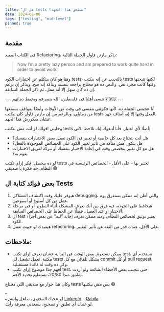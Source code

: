 ```yaml
---
title: "هل ال tests تستحق هذا الجهد؟"
date: 2024-08-06
tags: ["testing", "mid-level"]
pinned: true
---
```


## مقدمة

في الكتاب المفيد Refactoring، يذكر مارتن فاولر الجملة التالية:
> Now I’m a pretty lazy person and am prepared to work quite hard in order to avoid work

وهنا هو كان بيتكلم عن اختبارات الكود tests، بالتحديد عن إنه بيكتب tests لكنها نتيجتها وقتها كانت مجرد نص. 
والنص ده هو محتاج يراجعه بنفسه ويتأكد إنه صح. ويذكر إن برغم إن ده كان سهل إلا أنه ممل، ثم ذكر الجملة السابقة.

--- لا ننسى أهلنا في فلسطين، الله ينصرهم ويحفظ دمائهم 🇵🇸 ---

أنا عجبتني الجملة ده، لأنها فكرتني بنفسي في وقت من الأوقات وأيضًا بمواقف بسمعها من زمايلي.
وبالرغم من إن مارتن فاولر كان بيكتب tests بالفعل وقتها إلا إنه أضاف جهد عشان ميكررش هذا الجهد. 

وخليني اقولك لو أنت مش بتكتب tests أصلًا لأي اعتبار، فأنا أدعوك إنك تلاحظ الآتي:
- هل أنت بتحتاج بعد كل خاصية أو تغيير في الكود تعمل بعض الاختبارات بنفسك؟
- هل بتكون مش متأكد من تأثير تغيير الكود على الخصائص الموجودة بالفعل؟
- هل مع كل تغيير بتخصص وقت في إعادة الاختبار بنفسك أو تتركه لفريق الاختبارات يقوم به؟

لو ده بيحصل، فكر إزاي تكتب tests تختبر بها - على الأقل - الخصائص الرئيسية في النظام.
خد فكرة يا صديقي 😅

## بعض فوائد كتابة ال Tests

1. هيوفر عليك وقت اكتشاف المشاكل debugging، واللي أظن إنه ممكن يستغرق يوم عمل من كل أسبوع أو أسبوعين.   
2. هيحافظ على الجودة، فيه فرق بين أنك تعرف المشكلة أثناء التطوير أو في مرحلة الاختبار أو عند العميل. فضلًا عن الحفاظ على الخصائص السابقة.    
3. ال test يعتبر توثيق لخصائص النظام، ومنه ممكن تعرف إجابة "ليه" عن بعض أجزاء الكود.
4. هيفيدك لو حبيت تعمل refactoring، على الأقل، عندك قدر من الثقة عن تأثير التغيير.

## ملاحظات:
- ممكن تستغرق بعض الوقت في البداية عشان تعرف إزاي تكتب test، تستخدم أي مكتبة، تعمل تشغيل لل tests بشكل تلقائي مع كل commit أو كل pull request. وكل ده وقت له فائدة مستقبلية.
- افهم جدًا موضوع إزاي تكتب test، حتى تتجنب بعض الأخطاء الشائعة ولو أردت تطبيق مبدأ 20/80، تستطيع تحديد الأهم.

وكان هذا حوار مع صديقي اللي محتاج tests بس مش بيكتبها 😅


–   
لو عجبك المحتوى، تفاعل وانشره [LinkedIn](https://www.linkedin.com/feed/update/urn:li:share:7226483172421582851) - [Qabila](https://qabilah.com/posts/-0xzgJ93BW8)     
لو عندك أي تعليق أو تصحيح، يسعدني معرفة رأيك.   
